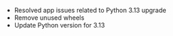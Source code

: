* Resolved app issues related to Python 3.13 upgrade
* Remove unused wheels
* Update Python version for 3.13